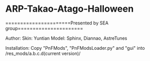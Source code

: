 # ARP-Takao-Atago-Halloween
======================Presented by SEA group======================

Author: Skin: Yuntian
	Model: Sphinx, Diannao, AstreTunes

Installation: 
Copy "PnFMods", "PnFModsLoader.py" and "gui" into /res_mods/a.b.c.d(current version)/

